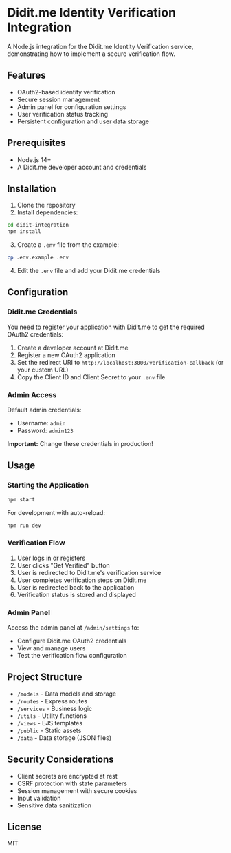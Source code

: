 # Didit.me Identity Verification Integration

A Node.js integration for the Didit.me Identity Verification service, demonstrating how to implement a secure verification flow.

## Features

- OAuth2-based identity verification
- Secure session management
- Admin panel for configuration settings
- User verification status tracking
- Persistent configuration and user data storage

## Prerequisites

- Node.js 14+
- A Didit.me developer account and credentials

## Installation

1. Clone the repository
2. Install dependencies:

```bash
cd didit-integration
npm install
```

3. Create a `.env` file from the example:

```bash
cp .env.example .env
```

4. Edit the `.env` file and add your Didit.me credentials

## Configuration

### Didit.me Credentials

You need to register your application with Didit.me to get the required OAuth2 credentials:

1. Create a developer account at Didit.me
2. Register a new OAuth2 application
3. Set the redirect URI to `http://localhost:3000/verification-callback` (or your custom URL)
4. Copy the Client ID and Client Secret to your `.env` file

### Admin Access

Default admin credentials:
- Username: `admin`
- Password: `admin123`

**Important:** Change these credentials in production!

## Usage

### Starting the Application

```bash
npm start
```

For development with auto-reload:

```bash
npm run dev
```

### Verification Flow

1. User logs in or registers
2. User clicks "Get Verified" button
3. User is redirected to Didit.me's verification service
4. User completes verification steps on Didit.me
5. User is redirected back to the application
6. Verification status is stored and displayed

### Admin Panel

Access the admin panel at `/admin/settings` to:
- Configure Didit.me OAuth2 credentials
- View and manage users
- Test the verification flow configuration

## Project Structure

- `/models` - Data models and storage
- `/routes` - Express routes
- `/services` - Business logic
- `/utils` - Utility functions
- `/views` - EJS templates
- `/public` - Static assets
- `/data` - Data storage (JSON files)

## Security Considerations

- Client secrets are encrypted at rest
- CSRF protection with state parameters
- Session management with secure cookies
- Input validation
- Sensitive data sanitization

## License

MIT
